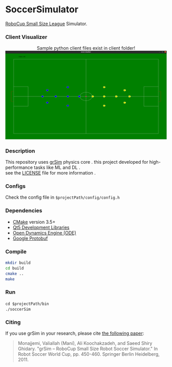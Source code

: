 # SoccerSimulator

[RoboCup Small Size League](https://ssl.robocup.org/) Simulator.

### Client Visualizer

<p align="center">
  Sample python client files exist in client folder!
<img src = "https://github.com/ErfanFathi/soccer-simulator/blob/main/client/util/img.png"</img>
</p>

### Description
This repository uses [grSim](https://github.com/RoboCup-SSL/grSim) physics core . this project
developed for high-performance tasks like ML and DL .<br>
see the [LICENSE](LICENSE) file for more information .

### Configs
Check the config file in ```$projectPath/config/config.h```

### Dependencies
- [CMake](https://cmake.org/) version 3.5+
- [Qt5 Development Libraries](https://www.qt.io)
- [Open Dynamics Engine (ODE)](http://www.ode.org)
- [Google Protobuf](https://github.com/google/protobuf)

### Compile
```bash
mkdir build
cd build
cmake ..
make
```

### Run 
```cd $projectPath/bin```<br>
```./soccerSim```

### Citing
If you use grSim in your research, please cite [the following paper](http://link.springer.com/chapter/10.1007/978-3-642-32060-6_38):

> Monajjemi, Valiallah (Mani), Ali Koochakzadeh, and Saeed Shiry Ghidary. "grSim – RoboCup Small Size Robot Soccer Simulator." In Robot Soccer World Cup, pp. 450-460. Springer Berlin Heidelberg, 2011.
